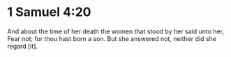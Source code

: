 # 1 Samuel 4:20

And about the time of her death the women that stood by her said unto her, Fear not; for thou hast born a son. But she answered not, neither did she regard [it].